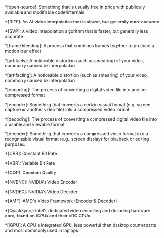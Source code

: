 *[open-source]: Something that is usually free in price with publically avaliable and modifiable code/internals.

*[RIFE]: An AI video interpolation that is slower, but generally more accurate

*[SVP]: A video interpolation algorithm that is faster, but generally less accurate

*[frame blending]: A process that combines frames together to produce a motion blur effect

*[artifacts]: A noticeable distortion (such as smearing) of your video, commonly caused by interpolation

*[artifacting]: A noticeable distortion (such as smearing) of your video, commonly caused by interpolation

*[encoding]: The process of converting a digital video file into another compressed format

*[encoder]: Something that converts a certain visual format (e.g. screen capture or another video file) into a compressed video format

*[decoding]: The process of converting a compressed digital video file into a usable and viewable format

*[decoder]: Something that converts a compressed video format into a recognizable visual format (e.g., screen display) for playback or editing purposes.

*[CBR]: Constant Bit Rate

*[VBR]: Variable Bit Rate

*[CQP]: Constant Quality

*[NVENC]: NVIDIA's Video Encoder

*[NVDEC]: NVIDIA's Video Decoder

*[AMF]: AMD's Video Framework (Encoder & Decoder)

*[QuickSync]: Intel's dedicated video encoding and decoding hardware core, found on iGPUs and their ARC GPUs

*[iGPU]: A CPU's integrated GPU, less powerful than desktop counterparts and most commonly used in laptops 
